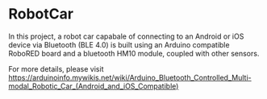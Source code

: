 # RobotCar
In this project, a robot car capabale of connecting to an Android or iOS device via Bluetooth (BLE 4.0) is built using an Arduino compatible RoboRED board and a bluetooth HM10 module, coupled  with other sensors.

For more details, please visit https://arduinoinfo.mywikis.net/wiki/Arduino_Bluetooth_Controlled_Multi-modal_Robotic_Car_(Android_and_iOS_Compatible)
